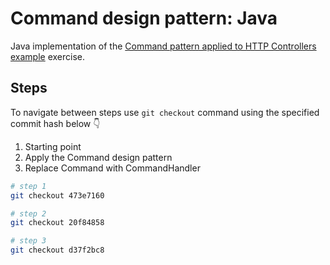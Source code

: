 # Command design pattern: Java

Java implementation of the [Command pattern applied to HTTP Controllers example](../README.md) exercise.

## Steps

To navigate between steps use `git checkout` command
using the specified commit hash below 👇

1. Starting point
2. Apply the Command design pattern
3. Replace Command with CommandHandler

```bash
# step 1
git checkout 473e7160

# step 2
git checkout 20f84858

# step 3
git checkout d37f2bc8
```
